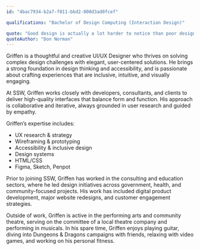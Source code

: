 ```yaml
---
id: "4bac7934-b2a7-f011-bbd2-000d3ad0fcef"

qualifications: "Bachelor of Design Computing (Interaction Design)"

quote: "Good design is actually a lot harder to notice than poor design, in part because good designs fit our needs so well that the design is invisible, serving us without drawing attention to itself."
quoteAuthor: "Don Norman"
---
```


Griffen is a thoughtful and creative UI/UX Designer who thrives on solving complex design challenges with elegant, user-centered solutions. He brings a strong foundation in design thinking and accessibility, and is passionate about crafting experiences that are inclusive, intuitive, and visually engaging.

At SSW, Griffen works closely with developers, consultants, and clients to deliver high-quality interfaces that balance form and function. His approach is collaborative and iterative, always grounded in user research and guided by empathy.

Griffen’s expertise includes:

- UX research & strategy
- Wireframing & prototyping
- Accessibility & inclusive design
- Design systems
- HTML/CSS
- Figma, Sketch, Penpot

Prior to joining SSW, Griffen has worked in the consulting and education sectors, where he led design initiatives across government, health, and community-focused projects. His work has included digital product development, major website redesigns, and customer engagement strategies.

Outside of work, Griffen is active in the performing arts and community theatre, serving on the committee of a local theatre company and performing in musicals. In his spare time, Griffen enjoys playing guitar, diving into Dungeons & Dragons campaigns with friends, relaxing with video games, and working on his personal fitness.